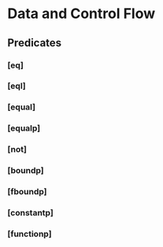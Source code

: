 # Data and Control Flow

## Predicates

### [eq]

### [eql]

### [equal]

### [equalp]

### [not]

### [boundp]

### [fboundp]

### [constantp]

### [functionp]
